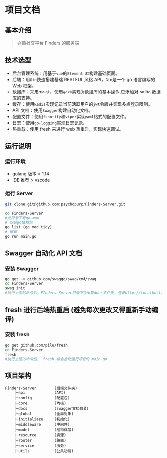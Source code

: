 # 项目文档

## 基本介绍

> 兴趣社交平台 Finders 的服务端

## 技术选型

- 后台管理系统：用基于`vue`的`Element-UI`构建基础页面。
- 后端：用`Gin`快速搭建基础 RESTFUL 风格 API，`Gin`是一个 go 语言编写的 Web 框架。
- 数据库：采用`MySql`，使用`gorm`实现对数据库的基本操作,已添加对 sqlite 数据库的支持。
- 缓存：使用`Redis`实现记录当前活跃用户的`jwt`令牌并实现多点登录限制。
- API 文档：使用`Swagger`构建自动化文档。
- 配置文件：使用`fsnotify`和`viper`实现`yaml`格式的配置文件。
- 日志：使用`go-logging`实现日志记录。
- 热重载：使用 fresh 来进行 web 热重启，实现快速调试。

## 运行说明

### 运行环境

- golang 版本 > 1.14
- IDE 推荐 > vscode

### 运行 Server

```bash
git clone git@github.com:psychopurp/Finders-Server.git

cd Finders-Server
#此目录下有go.mod
# 安装go依赖包
go list (go mod tidy)
# 编译
go run main.go

```

## Swagger 自动化 API 文档

### 安装 Swagger

```bash
go get -u github.com/swaggo/swag/cmd/swag
cd Finders-Server
swag init
#执行上面的命令后，FInders-Server目录下会出现docs文件夹，登录http://localhost:port/swagger/index.html，即可查看swagger文档
```

## fresh 进行后端热重启 (避免每次更改又得重新手动编译)

### 安装 fresh

```bash
go get github.com/pilu/fresh
cd Finders-Server
fresh
#执行上面的命令后， fresh 将会自动运行项目的 main.go
```

## 项目架构

```
Finders-Server        (后端文件夹)
    │─api             (API)
    │─config          (配置包)
    │─core  	      (內核)
    │─docs  	      (swagger文档目录)
    │─global          (全局对象)
    │─initialiaze     (初始化)
    │─middleware      (中间件)
    │─model           (结构体层)
    │─resource        (资源)
    │─router          (路由)
    │─service         (服务)
    │─utils           (公共功能)


```
